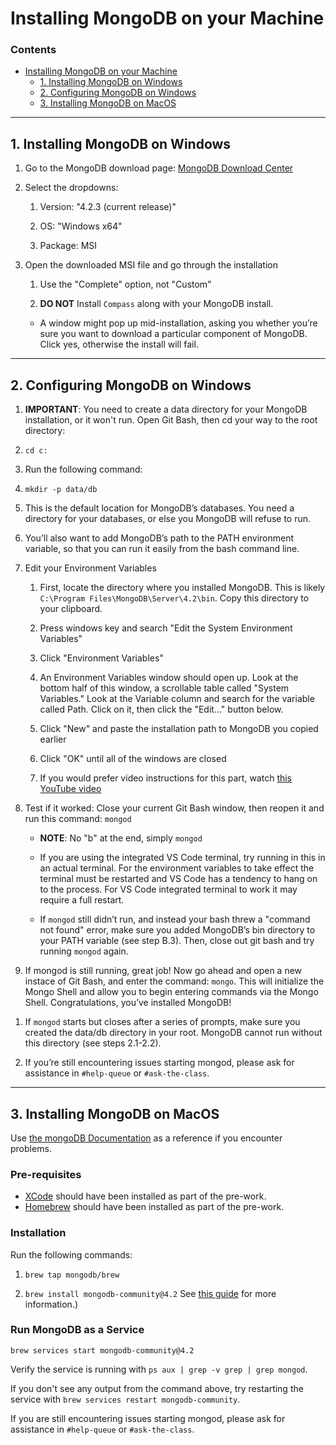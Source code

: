 # Installing MongoDB on your Machine

### Contents

- [Installing MongoDB on your Machine](#installing-mongodb-on-your-machine)
  - [1. Installing MongoDB on Windows](#1-installing-mongodb-on-windows)
  - [2. Configuring MongoDB on Windows](#2-configuring-mongodb-on-windows)
  - [3. Installing MongoDB on MacOS](#3-installing-mongodb-on-macos)

---

## 1. Installing MongoDB on Windows

1. Go to the MongoDB download page: <a href="https://www.mongodb.com/download-center/community" target="_blank">MongoDB Download Center</a>

1. Select the dropdowns:

   1. Version: "4.2.3 (current release)"

   1. OS: "Windows x64"

   1. Package: MSI

1. Open the downloaded MSI file and go through the installation

   1. Use the "Complete" option, not "Custom"

   1. **DO NOT** Install `Compass` along with your MongoDB install.

   - A window might pop up mid-installation, asking you whether you’re sure you want to download a particular component of MongoDB. Click yes, otherwise the install will fail.

---

## 2. Configuring MongoDB on Windows

1. **IMPORTANT**: You need to create a data directory for your MongoDB installation, or it won't run. Open Git Bash, then cd your way to the root directory:

1. `cd c:`

1. Run the following command:

1. `mkdir -p data/db`

1. This is the default location for MongoDB’s databases. You need a directory for your databases, or else you MongoDB will refuse to run.

1. You’ll also want to add MongoDB’s path to the PATH environment variable, so that you can run it easily from the bash command line.

1. Edit your Environment Variables

   1. First, locate the directory where you installed MongoDB. This is likely `C:\Program Files\MongoDB\Server\4.2\bin`. Copy this directory to your clipboard.

   1. Press windows key and search "Edit the System Environment Variables"

   1. Click "Environment Variables"

   1. An Environment Variables window should open up. Look at the bottom half of this window, a scrollable table called "System Variables." Look at the Variable column and search for the variable called Path. Click on it, then click the "Edit…" button below.

   1. Click "New" and paste the installation path to MongoDB you copied earlier

   1. Click "OK" until all of the windows are closed

   1. If you would prefer video instructions for this part, watch
      [this YouTube video](https://www.youtube.com/watch?v=sBdaRlgb4N8&feature=youtu.be&t=120)

1. Test if it worked: Close your current Git Bash window, then reopen it and run this command: `mongod`

   - **NOTE**: No "b" at the end, simply `mongod`

   - If you are using the integrated VS Code terminal, try running in this in an actual terminal. For the environment variables to take effect the terminal must be restarted and VS Code has a tendency to hang on to the process. For VS Code integrated terminal to work it may require a full restart.

   - If `mongod` still didn’t run, and instead your bash threw a "command not found" error, make sure you added MongoDB’s bin directory to your PATH variable (see step B.3). Then, close out git bash and try running `mongod` again.

1. If mongod is still running, great job! Now go ahead and open a new instace of Git Bash, and enter the command: `mongo`. This will initialize the Mongo Shell and allow you to begin entering commands via the Mongo Shell. Congratulations, you’ve installed MongoDB!

1) If `mongod` starts but closes after a series of prompts, make sure you created the data/db directory in your root. MongoDB cannot run without this directory (see steps 2.1-2.2).

1) If you’re still encountering issues starting mongod, please ask for assistance in `#help-queue` or `#ask-the-class`.

---

## 3. Installing MongoDB on MacOS

Use [the mongoDB Documentation](https://docs.mongodb.com/manual/tutorial/install-mongodb-on-os-x/) as a reference if you encounter problems.

### Pre-requisites

- [XCode](https://developer.apple.com/xcode/) should have been installed as part of the pre-work.
- [Homebrew](https://brew.sh/) should have been installed as part of the pre-work.

### Installation

Run the following commands:

1. `brew tap mongodb/brew`

1. `brew install mongodb-community@4.2` See [this guide](https://docs.mongodb.com/manual/tutorial/install-mongodb-on-os-x/#procedure) for more information.)

### Run MongoDB as a Service

`brew services start mongodb-community@4.2`

Verify the service is running with `ps aux | grep -v grep | grep mongod`.

If you don't see any output from the command above, try restarting the service with `brew services restart mongodb-community`.

If you are still encountering issues starting mongod, please ask for assistance in `#help-queue` or `#ask-the-class`.
